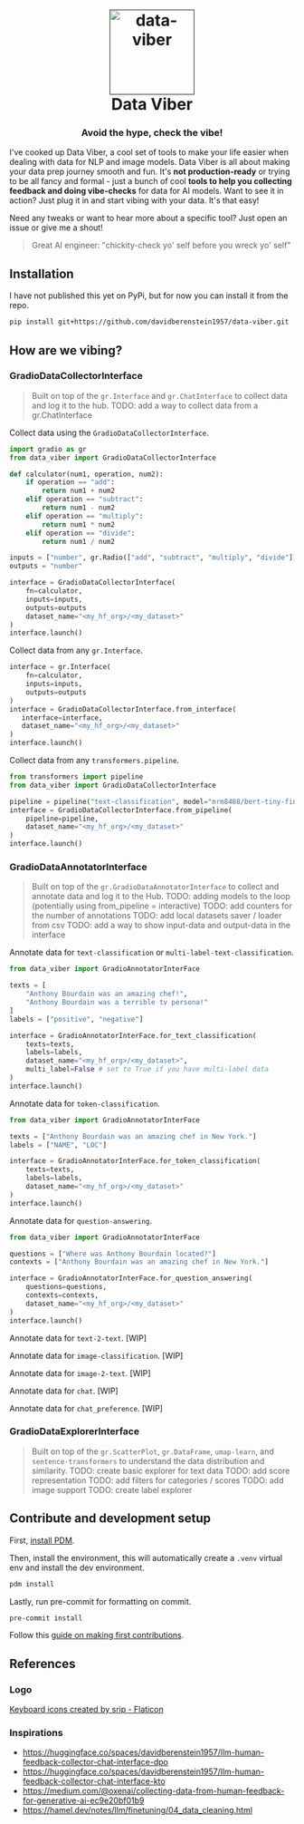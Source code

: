 <h1 align="center">
  <a href=""><img src="https://cdn-icons-png.flaticon.com/512/2091/2091395.png" alt="data-viber" width="150"></a>
  <br>
  Data Viber
  <br>
</h1>

<h3 align="center">Avoid the hype, check the vibe!</h2>

I've cooked up Data Viber, a cool set of tools to make your life easier when dealing with data for NLP and image models. Data Viber is all about making your data prep journey smooth and fun. It's **not production-ready** or trying to be all fancy and formal - just a bunch of cool **tools to help you collecting feedback and doing vibe-checks** for data for AI models. Want to see it in action? Just plug it in and start vibing with your data. It's that easy!

Need any tweaks or want to hear more about a specific tool? Just open an issue or give me a shout!

> Great AI engineer: "chickity-check yo' self before you wreck yo' self"

## Installation

I have not published this yet on PyPi, but for now you can install it from the repo.

```bash
pip install git+https://github.com/davidberenstein1957/data-viber.git
```

## How are we vibing?

### GradioDataCollectorInterface

> Built on top of the `gr.Interface` and `gr.ChatInterface` to collect data and log it to the hub.
> TODO: add a way to collect data from a gr.ChatInterface

Collect data using the `GradioDataCollectorInterface`.

```python
import gradio as gr
from data_viber import GradioDataCollectorInterface

def calculator(num1, operation, num2):
    if operation == "add":
        return num1 + num2
    elif operation == "subtract":
        return num1 - num2
    elif operation == "multiply":
        return num1 * num2
    elif operation == "divide":
        return num1 / num2

inputs = ["number", gr.Radio(["add", "subtract", "multiply", "divide"]), "number"]
outputs = "number"

interface = GradioDataCollectorInterface(
    fn=calculator,
    inputs=inputs,
    outputs=outputs
    dataset_name="<my_hf_org>/<my_dataset>"
)
interface.launch()
```

Collect data from any `gr.Interface`.

```python
interface = gr.Interface(
    fn=calculator,
    inputs=inputs,
    outputs=outputs
)
interface = GradioDataCollectorInterface.from_interface(
   interface=interface,
   dataset_name="<my_hf_org>/<my_dataset>"
)
interface.launch()
```

Collect data from any `transformers.pipeline`.

```python
from transformers import pipeline
from data_viber import GradioDataCollectorInterface

pipeline = pipeline("text-classification", model="mrm8488/bert-tiny-finetuned-sms-spam-detection")
interface = GradioDataCollectorInterface.from_pipeline(
    pipeline=pipeline,
    dataset_name="<my_hf_org>/<my_dataset>"
)
interface.launch()
```

### GradioDataAnnotatorInterface

> Built on top of the `gr.GradioDataAnnotatorInterface` to collect and annotate data and log it to the Hub.
> TODO: adding models to the loop (potentially using from_pipeline = interactive)
> TODO: add counters for the number of annotations
> TODO: add local datasets saver / loader from csv
> TODO: add a way to show input-data and output-data in the interface

Annotate data for `text-classification` or `multi-label-text-classification`.

```python
from data_viber import GradioAnnotatorInterFace

texts = [
    "Anthony Bourdain was an amazing chef!",
    "Anthony Bourdain was a terrible tv persona!"
]
labels = ["positive", "negative"]

interface = GradioAnnotatorInterFace.for_text_classification(
    texts=texts,
    labels=labels,
    dataset_name="<my_hf_org>/<my_dataset>",
    multi_label=False # set to True if you have multi-label data
)
interface.launch()
```

Annotate data for `token-classification`.

```python
from data_viber import GradioAnnotatorInterFace

texts = ["Anthony Bourdain was an amazing chef in New York."]
labels = ["NAME", "LOC"]

interface = GradioAnnotatorInterFace.for_token_classification(
    texts=texts,
    labels=labels,
    dataset_name="<my_hf_org>/<my_dataset>"
)
interface.launch()
```

Annotate data for `question-answering`.

```python
from data_viber import GradioAnnotatorInterFace

questions = ["Where was Anthony Bourdain located?"]
contexts = ["Anthony Bourdain was an amazing chef in New York."]

interface = GradioAnnotatorInterFace.for_question_answering(
    questions=questions,
    contexts=contexts,
    dataset_name="<my_hf_org>/<my_dataset>"
)
interface.launch()
```

Annotate data for `text-2-text`. [WIP]

Annotate data for `image-classification`. [WIP]

Annotate data for `image-2-text`. [WIP]

Annotate data for `chat`. [WIP]

Annotate data for `chat_preference`. [WIP]

### GradioDataExplorerInterface

> Built on top of the `gr.ScatterPlot`, `gr.DataFrame`, `umap-learn`, and `sentence-transformers` to understand the data distribution and similarity.
> TODO: create basic explorer for text data
> TODO: add score representation
> TODO: add filters for categories / scores
> TODO: add image support
> TODO: create label explorer

## Contribute and development setup

First, [install PDM](https://pdm-project.org/latest/#installation).

Then, install the environment, this will automatically create a `.venv` virtual env and install the dev environment.

```bash
pdm install
```

Lastly, run pre-commit for formatting on commit.

```bash
pre-commit install
```

Follow this [guide on making first contributions](https://github.com/firstcontributions/first-contributions?tab=readme-ov-file#first-contributions).

## References

### Logo

<a href="https://www.flaticon.com/free-icons/keyboard" title="keyboard icons">Keyboard icons created by srip - Flaticon</a>

### Inspirations

- https://huggingface.co/spaces/davidberenstein1957/llm-human-feedback-collector-chat-interface-dpo
- https://huggingface.co/spaces/davidberenstein1957/llm-human-feedback-collector-chat-interface-kto
- https://medium.com/@oxenai/collecting-data-from-human-feedback-for-generative-ai-ec9e20bf01b9
- https://hamel.dev/notes/llm/finetuning/04_data_cleaning.html
